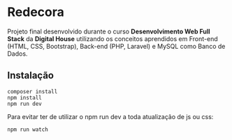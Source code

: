 # Redecora
Projeto final desenvolvido durante o curso **Desenvolvimento Web Full Stack** da **Digital House** utilizando os conceitos aprendidos em Front-end (HTML, CSS, Bootstrap), Back-end (PHP, Laravel) e MySQL como Banco de Dados.

## Instalação

    composer install
    npm install
    npm run dev
Para evitar ter de utilizar o npm run dev a toda atualização de js ou css:

    npm run watch

